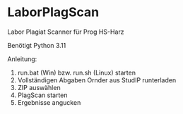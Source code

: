 # LaborPlagScan
Labor Plagiat Scanner für Prog HS-Harz

Benötigt Python 3.11

Anleitung:
1. run.bat (Win) bzw. run.sh (Linux) starten
2. Vollständigen Abgaben Ornder aus StudIP runterladen
3. ZIP auswählen
4. PlagScan starten
5. Ergebnisse angucken
